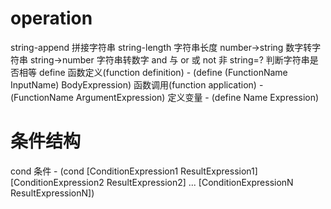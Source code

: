 # operation
string-append 拼接字符串
string-length 字符串长度
number->string 数字转字符串
string->number 字符串转数字
and 与
or 或
not 非
string=? 判断字符串是否相等
define 函数定义(function definition) - (define (FunctionName InputName) BodyExpression)
       函数调用(function application) - (FunctionName ArgumentExpression)
       定义变量 - (define Name Expression)
# 条件结构
cond 条件 - (cond
              [ConditionExpression1 ResultExpression1]
              [ConditionExpression2 ResultExpression2]
              ...
              [ConditionExpressionN ResultExpressionN])
